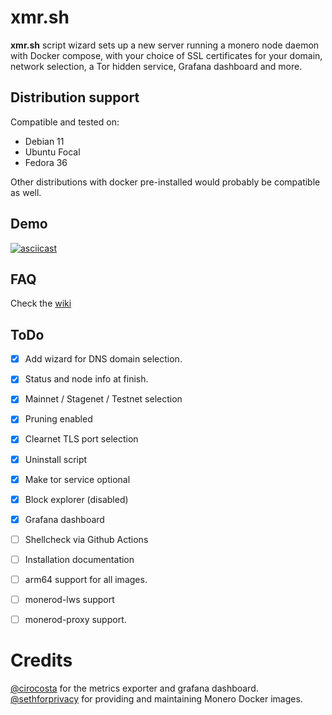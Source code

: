 # xmr.sh

**xmr.sh** script wizard sets up a new server running a monero node daemon with Docker compose, with your choice of SSL certificates for your domain, network selection, a Tor hidden service, Grafana dashboard and more.

## Distribution support

Compatible and tested on:

- Debian 11
- Ubuntu Focal
- Fedora 36

Other distributions with docker pre-installed would probably be compatible as well.

## Demo

[![asciicast](https://asciinema.org/a/DvAz3ygotWYfODOP3duvLbDfv.svg)](https://asciinema.org/a/DvAz3ygotWYfODOP3duvLbDfv)

## FAQ

Check the [wiki](https://github.com/vdo/xmr.sh/wiki/FAQ)

## ToDo

- [x] Add wizard for DNS domain selection.
- [x] Status and node info at finish.
- [x] Mainnet / Stagenet / Testnet selection
- [x] Pruning enabled
- [x] Clearnet TLS port selection
- [x] Uninstall script
- [x] Make tor service optional
- [x] Block explorer (disabled)
- [x] Grafana dashboard
- [ ] Shellcheck via Github Actions
- [ ] Installation documentation
- [ ] arm64 support for all images.
- [ ] monerod-lws support
- [ ] monerod-proxy support.


# Credits

[@cirocosta](https://github.com/cirocosta) for the metrics exporter and grafana dashboard.
[@sethforprivacy](https://github.com/sethforprivacy) for providing and maintaining Monero Docker images.


